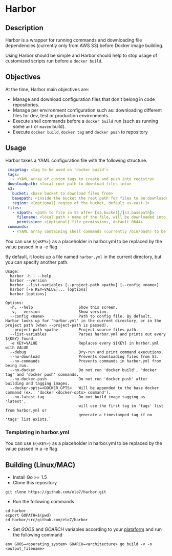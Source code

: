 # Harbor
## Description

Harbor is a wrapper for running commands and downloading file dependencies (currently only from AWS S3) before Docker image building.

Using Harbor should be simple and Harbor should help to stop usage of customized scripts run before a `docker build`.

## Objectives
At the time, Harbor main objectives are:

+ Manage and download configuration files that don't belong in code repositories.
 + Manage per environment configuration such as: downloading different files for dev, test or production environments.
+ Execute shell commands before a `docker build` run (such as running some `ant` or `maven` build).
+ Execute `docker build`, `docker tag` and `docker push` to repository

## Usage

Harbor takes a YAML configuration file with the following structure.

```yaml
 imagetag: <tag to be used on 'docker build'>
 tags:
   - <YAML array of custom tags to create and push into registry>
 downloadpath: <local root path to download files into>
 s3:
   bucket: <base bucket to download files from>
   basepath: <inside the bucket the root path for files to be downloaded>
   region: <[optional] region of the bucket, default us-east-1>
 files:
   - s3path: <path to file in S3 after [s3.bucket]/[s3.basepath]>
     filename: <local path + name of the file, will be downloaded into [downloadpath]/[localname]>
     permission: <[optional] file permissions, default 0644>
 commands:
   - <YAML array containing shell commands (currently /bin/bash) to be run before 'docker build'>
```
 
You can use `${<KEY>}` as a placeholder in harbor.yml to be replaced by the value passed in a -e flag

By default, it looks up a file named `harbor.yml` in the current directory, but you can specify another path. 

```
Usage:
  harbor -h | --help
  harbor --version
  harbor --list-variables [--project-path <path>] [--config <name>]
  harbor [-e KEY=VALUE]... [options]
  harbor [options]

Options:
  -h, --help                    Show this screen.
  -v, --version                 Show version.
  --config <name>               Path to config file. By default, Harbor looks up for 'harbor.yml' in the current directory, or in the project path (when --project-path is passed).
  --project-path <path>         Project source files path.
  --list-variables              Parses harbor.yml and prints out every ${KEY} found.
  -e KEY=VALUE                  Replaces every ${KEY} in harbor.yml with VALUE
  --debug                       Dry-run and print command executions.
  --no-download                 Prevents downloading files from S3.
  --no-commands                 Prevents commands in harbor.yml from being run.
  --no-docker                   Do not run 'docker build', 'docker tag' and 'docker push' commands.
  --no-docker-push              Do not run 'docker push' after building and tagging images.
  --docker-opts=<DOCKER_OPTS>   Will be appended to the base docker command (ex.: 'docker <docker-opts> command').
  --no-latest-tag               Do not build image tagging as 'latest',
                                will use the first tag in 'tags' list from harbor.yml or
                                generate a timestamped tag if no 'tags' list exists.`
```

### Templating in harbor.yml
You can use `${<KEY>}` as a placeholder in harbor.yml to be replaced by the value passed in a -e flag

## Building (Linux/MAC)
- Install Go >= 1.5
- Clone this repository

`git clone https://github.com/elo7/harbor.git`
- Run the following commands
```
cd harbor
export GOPATH=$(pwd)
cd harbor/src/github.com/elo7/harbor
```
- Set _GOOS_ and _GOARCH_ variables according to your [plataform](https://golang.org/doc/install/source#environment) and run the following command
```
env GOOS=<operating_system> GOARCH=<architecture> go build -v -o <output_filename>
